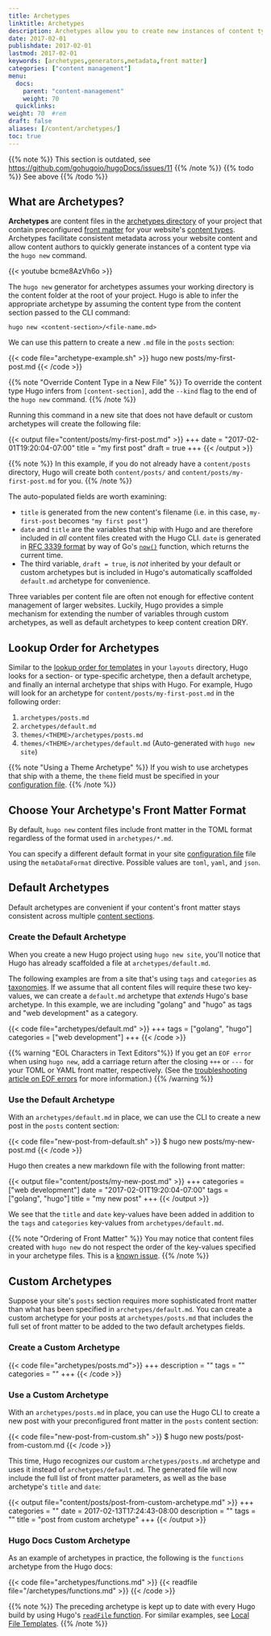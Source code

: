```yaml
---
title: Archetypes
linktitle: Archetypes
description: Archetypes allow you to create new instances of content types and set default parameters from the command line.
date: 2017-02-01
publishdate: 2017-02-01
lastmod: 2017-02-01
keywords: [archetypes,generators,metadata,front matter]
categories: ["content management"]
menu:
  docs:
    parent: "content-management"
    weight: 70
  quicklinks:
weight: 70	#rem
draft: false
aliases: [/content/archetypes/]
toc: true
---
```


{{% note %}}
This section is outdated, see https://github.com/gohugoio/hugoDocs/issues/11
{{% /note %}}
{{% todo %}}
See above
{{% /todo %}}

## What are Archetypes?

**Archetypes** are content files in the [archetypes directory][] of your project that contain preconfigured [front matter][] for your website's [content types][]. Archetypes facilitate consistent metadata across your website content and allow content authors to quickly generate instances of a content type via the `hugo new` command.

{{< youtube bcme8AzVh6o >}}

The `hugo new` generator for archetypes assumes your working directory is the content folder at the root of your project. Hugo is able to infer the appropriate archetype by assuming the content type from the content section passed to the CLI command:

```
hugo new <content-section>/<file-name.md>
```

We can use this pattern to create a new `.md` file in the `posts` section:

{{< code file="archetype-example.sh" >}}
hugo new posts/my-first-post.md
{{< /code >}}

{{% note "Override Content Type in a New File" %}}
To override the content type Hugo infers from `[content-section]`, add the `--kind` flag to the end of the `hugo new` command.
{{% /note %}}

Running this command in a new site that does not have default or custom archetypes will create the following file:

{{< output file="content/posts/my-first-post.md" >}}
+++
date = "2017-02-01T19:20:04-07:00"
title = "my first post"
draft = true
+++
{{< /output >}}

{{% note %}}
In this example, if you do not already have a `content/posts` directory, Hugo will create both `content/posts/` and `content/posts/my-first-post.md` for you.
{{% /note %}}

The  auto-populated fields are worth examining:

* `title` is generated from the new content's filename (i.e. in this case, `my-first-post` becomes `"my first post"`)
* `date` and `title` are the variables that ship with Hugo and are therefore included in *all* content files created with the Hugo CLI. `date` is generated in [RFC 3339 format][] by way of Go's [`now()`][] function, which returns the current time.
* The third variable, `draft = true`, is *not* inherited by your default or custom archetypes but is included in Hugo's automatically scaffolded `default.md` archetype for convenience.

Three variables per content file are often not enough for effective content management of larger websites. Luckily, Hugo provides a simple mechanism for extending the number of variables through custom archetypes, as well as default archetypes to keep content creation DRY.

## Lookup Order for Archetypes

Similar to the [lookup order for templates][lookup] in your `layouts` directory, Hugo looks for a section- or type-specific archetype, then a default archetype, and finally an internal archetype that ships with Hugo. For example, Hugo will look for an archetype for `content/posts/my-first-post.md` in the following order:

1. `archetypes/posts.md`
2. `archetypes/default.md`
3. `themes/<THEME>/archetypes/posts.md`
4. `themes/<THEME>/archetypes/default.md` (Auto-generated with `hugo new site`)

{{% note "Using a Theme Archetype" %}}
If you wish to use archetypes that ship with a theme, the `theme` field must be specified in your [configuration file](/getting-started/configuration/).
{{% /note %}}

## Choose Your Archetype's Front Matter Format

By default, `hugo new` content files include front matter in the TOML format regardless of the format used in `archetypes/*.md`.

You can specify a different default format in your site [configuration file][] file using the `metaDataFormat` directive. Possible values are `toml`, `yaml`, and `json`.

## Default Archetypes

Default archetypes are convenient if your content's front matter stays consistent across multiple [content sections][sections].

### Create the Default Archetype

When you create a new Hugo project using `hugo new site`, you'll notice that Hugo has already scaffolded a file at `archetypes/default.md`.

The following examples are from a site that's using `tags` and `categories` as [taxonomies][]. If we assume that all content files will require these two key-values, we can create a `default.md` archetype that *extends* Hugo's base archetype. In this example, we are including "golang" and "hugo" as tags and "web development" as a category.

{{< code file="archetypes/default.md" >}}
+++
tags = ["golang", "hugo"]
categories = ["web development"]
+++
{{< /code >}}

{{% warning "EOL Characters in Text Editors"%}}
If you get an `EOF error` when using `hugo new`, add a carriage return after the closing `+++` or `---` for your TOML or YAML front matter, respectively. (See the [troubleshooting article on EOF errors](/troubleshooting/eof-error/) for more information.)
{{% /warning %}}

### Use the Default Archetype

With an `archetypes/default.md` in place, we can use the CLI to create a new post in the `posts` content section:

{{< code file="new-post-from-default.sh" >}}
$ hugo new posts/my-new-post.md
{{< /code >}}

Hugo then creates a new markdown file with the following front matter:

{{< output file="content/posts/my-new-post.md" >}}
+++
categories = ["web development"]
date = "2017-02-01T19:20:04-07:00"
tags = ["golang", "hugo"]
title = "my new post"
+++
{{< /output >}}

We see that the `title` and `date` key-values have been added in addition to the `tags` and `categories` key-values from `archetypes/default.md`.

{{% note "Ordering of Front Matter" %}}
You may notice that content files created with `hugo new` do not respect the order of the key-values specified in your archetype files. This is a [known issue](https://github.com/gohugoio/hugo/issues/452).
{{% /note %}}

## Custom Archetypes

Suppose your site's `posts` section requires more sophisticated front matter than what has been specified in `archetypes/default.md`. You can create a custom archetype for your posts at `archetypes/posts.md` that includes the full set of front matter to be added to the two default archetypes fields.

### Create a Custom Archetype

{{< code file="archetypes/posts.md">}}
+++
description = ""
tags = ""
categories = ""
+++
{{< /code >}}

### Use a Custom Archetype

With an `archetypes/posts.md` in place, you can use the Hugo CLI to create a new post with your preconfigured front matter in the `posts` content section:

{{< code file="new-post-from-custom.sh" >}}
$ hugo new posts/post-from-custom.md
{{< /code >}}

This time, Hugo recognizes our custom `archetypes/posts.md` archetype and uses it instead of `archetypes/default.md`. The generated file will now include the full list of front matter parameters, as well as the base archetype's `title` and `date`:

{{< output file="content/posts/post-from-custom-archetype.md" >}}
+++
categories = ""
date = 2017-02-13T17:24:43-08:00
description = ""
tags = ""
title = "post from custom archetype"
+++
{{< /output >}}

### Hugo Docs Custom Archetype

As an example of archetypes in practice, the following is the `functions` archetype from the Hugo docs:

{{< code file="archetypes/functions.md" >}}
{{< readfile file="/archetypes/functions.md" >}}
{{< /code >}}

{{% note %}}
The preceding archetype is kept up to date with every Hugo build by using Hugo's [`readFile` function](/functions/readfile/). For similar examples, see [Local File Templates](/templates/files/).
{{% /note %}}

[archetypes directory]: /getting-started/directory-structure/
[`now()`]: http://golang.org/pkg/time/#Now
[configuration file]: /getting-started/configuration/
[sections]: /content-management/sections/
[content types]: /content-management/types/
[front matter]: /content-management/front-matter/
[RFC 3339 format]: https://www.ietf.org/rfc/rfc3339.txt
[taxonomies]: /content-management/taxonomies/
[lookup]: /templates/lookup/
[templates]: /templates/

